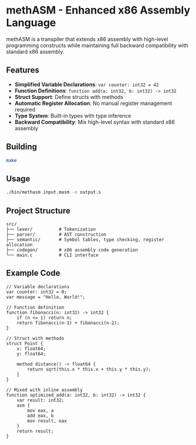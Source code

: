 # methASM - Enhanced x86 Assembly Language

methASM is a transpiler that extends x86 assembly with high-level programming constructs while maintaining full backward compatibility with standard x86 assembly.

## Features

- **Simplified Variable Declarations**: `var counter: int32 = 42`
- **Function Definitions**: `function add(a: int32, b: int32) -> int32`
- **Struct Support**: Define structs with methods
- **Automatic Register Allocation**: No manual register management required
- **Type System**: Built-in types with type inference
- **Backward Compatibility**: Mix high-level syntax with standard x86 assembly

## Building

```bash
make
```

## Usage

```bash
./bin/methasm input.masm -o output.s
```

## Project Structure

```
src/
├── lexer/          # Tokenization
├── parser/         # AST construction
├── semantic/       # Symbol tables, type checking, register allocation
├── codegen/        # x86 assembly code generation
└── main.c          # CLI interface
```

## Example Code

```masm
// Variable declarations
var counter: int32 = 0;
var message = "Hello, World!";

// Function definition
function fibonacci(n: int32) -> int32 {
    if (n <= 1) return n;
    return fibonacci(n-1) + fibonacci(n-2);
}

// Struct with methods
struct Point {
    x: float64;
    y: float64;
    
    method distance() -> float64 {
        return sqrt(this.x * this.x + this.y * this.y);
    }
}

// Mixed with inline assembly
function optimized_add(a: int32, b: int32) -> int32 {
    var result: int32;
    asm {
        mov eax, a
        add eax, b
        mov result, eax
    }
    return result;
}
```